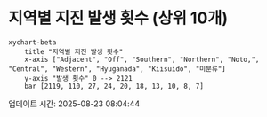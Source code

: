 # 지역별 지진 발생 횟수 (상위 10개)

```mermaid
xychart-beta
    title "지역별 지진 발생 횟수"
    x-axis ["Adjacent", "Off", "Southern", "Northern", "Noto,", "Central", "Western", "Hyuganada", "Kiisuido", "미분류"]
    y-axis "발생 횟수" 0 --> 2121
    bar [2119, 110, 27, 24, 20, 18, 13, 10, 8, 7]
```

업데이트 시간: 2025-08-23 08:04:44
